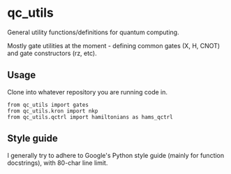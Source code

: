 # qc_utils
General utility functions/definitions for quantum computing.

Mostly gate utilities at the moment - defining common gates (X, H, CNOT) and gate constructors (rz, etc).

## Usage

Clone into whatever repository you are running code in.

```
from qc_utils import gates
from qc_utils.kron import nkp
from qc_utils.qctrl import hamiltonians as hams_qctrl
```

## Style guide
I generally try to adhere to Google's Python style guide (mainly for function docstrings), with 80-char line limit.